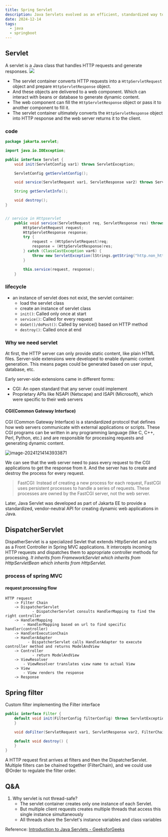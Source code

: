```yaml
---
title: Spring Servlet
description: Java Servlets evolved as an efficient, standardized way to handle web requests in Java, replacing earlier CGI solutions and serving as the foundation for Spring MVC's architecture through the DispatcherServlet.
date: 2024-12-14
tags:
  - java
  - springboot
---
```


## Servlet
A servlet is a Java class that handles HTTP requests and generate responses.
![](https://pub-f9f682177ca44c3e860a71f58008aecd.r2.dev/image-20241213223146486.png)
* The servlet container converts HTTP requests into a `HttpServletRequest` object and prepare `HttpServletResponse` object.
* And these objects are delivered to a web component. Which can interact with beans or database to generate dynamic content.
* The web component can fill the `HttpServletResponse` object or pass it to another component to fill it.
* The servlet container ultimately converts the `HttpServletResponse` object into HTTP response and the web server returns it to the client.
### code
```java
package jakarta.servlet;

import java.io.IOException;

public interface Servlet {
    void init(ServletConfig var1) throws ServletException;

    ServletConfig getServletConfig();

    void service(ServletRequest var1, ServletResponse var2) throws ServletException, IOException;

    String getServletInfo();

    void destroy();
}


// service in Httpservlet
    public void service(ServletRequest req, ServletResponse res) throws ServletException, IOException {
        HttpServletRequest request;
        HttpServletResponse response;
        try {
            request = (HttpServletRequest)req;
            response = (HttpServletResponse)res;
        } catch (ClassCastException var6) {
            throw new ServletException(lStrings.getString("http.non_http"));
        }

        this.service(request, response);
    }
```

 ### lifecycle
* an instance of servlet does not exist, the servlet container:
  * load the servlet class
  * create an instance of servlet class
  * `init()`: Called only once at start
  * `service()`: Called for every request
  * `doGet()/doPost()`: Called by service() based on HTTP method
  * `destroy()`: Called once at end

### Why we need servlet

At first, the HTTP server can only provide static content, like plain HTML files. Server-side extensions were developed to enable dynamic content generation. This means pages could be generated based on user input, database, etc.

Early server-side extensions came in different forms:

- CGI: An open standard that any server could implement
- Proprietary APIs like NSAPI (Netscape) and ISAPI (Microsoft), which were specific to their web servers

#### CGI(Common Gateway Interface)

CGI (Common Gateway Interface) is a standardized protocol that defines how web servers communicate with external applications or scripts. These CGI programs can be written in any programming language (like C, C++, Perl, Python, etc.) and are responsible for processing requests and generating dynamic content.

![image-20241214143933871](https://pub-f9f682177ca44c3e860a71f58008aecd.r2.dev/image-20241214143933871.png)

We can see that the web server need to pass every request to the CGI applications to get the response from it. And the server has to create and destroy the process for every request.

> FastCGI: Instead of creating a new process for each request, FastCGI uses persistent processes to handle a series of requests. These processes are owned by the FastCGI server, not the web server.

Later, Java Servlet was developed as part of Jakarta EE to provide a standardized, vendor-neutral API for creating dynamic web applications in Java.

## DispatcherServlet

DispatherServlet is a specialized Sevlet that extends HttpServlet and acts as a Front Controller in Spring MVC applications. It intercepts incoming HTTP requests and dispatches them to appropriate controller methods for processing. *It inherits from FrameworkServlet which inherits from HttpServletBean which inherits from HttpServlet.*

### process of spring MVC

#### request processing flow

```
HTTP request
	-> Filter Chain
	-> DispatcherServlet
			- DispatcherServlet consults HandlerMapping to find the right controller
	-> HandlerMapping
	    - HandlerMapping based on url to find specific handler(controller)
	-> HandlerExecutionChain
	-> HandlerAdapter
		  - DispatcherServlet calls HandlerAdapter to execute controller method and returns ModelAndView
	-> Controller
			- return ModelAndView
	-> ViewResolver
	    - ViewResolver translates view name to actual View
	-> View
	    - View renders the response
	-> Response
```

## Spring filter

Custom filter implementing the Filter interface

```java
public interface Filter {
    default void init(FilterConfig filterConfig) throws ServletException {
    }

    void doFilter(ServletRequest var1, ServletResponse var2, FilterChain var3) throws IOException, ServletException;

    default void destroy() {
    }
}

```

A HTTP request first arrives at filters and then the DispatcherServlet. Multiple filters can be chained together (FilterChain), and we could use @Order to regulate the filter order.

## Q&A

1. Why servlet is not thread-safe?
   * The servlet container creates only one instance of each Servlet.
   * But multiple client requests creates multiple threads that access this single instance simultaneously
   * All threads share the Servlet's instance variables and class variables

Reference:
[Introduction to Java Servlets - GeeksforGeeks](https://www.geeksforgeeks.org/introduction-java-servlets/)



